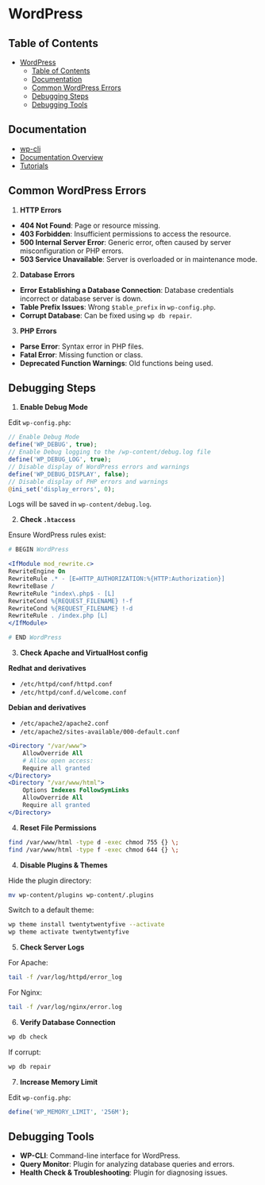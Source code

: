 # WordPress

## Table of Contents

- [WordPress](#wordpress)
  - [Table of Contents](#table-of-contents)
  - [Documentation](#documentation)
  - [Common WordPress Errors](#common-wordpress-errors)
  - [Debugging Steps](#debugging-steps)
  - [Debugging Tools](#debugging-tools)

## Documentation

- [wp-cli](https://developer.wordpress.org/cli/commands/)
- [Documentation Overview](https://www.wordpress.info/doc/overview/)
- [Tutorials](https://wordpress.com/learn/)

## Common WordPress Errors

1. **HTTP Errors**

- **404 Not Found**: Page or resource missing.
- **403 Forbidden**: Insufficient permissions to access the resource.
- **500 Internal Server Error**: Generic error, often caused by server misconfiguration or PHP errors.
- **503 Service Unavailable**: Server is overloaded or in maintenance mode.

2. **Database Errors**

- **Error Establishing a Database Connection**: Database credentials incorrect or database server is down.
- **Table Prefix Issues**: Wrong `$table_prefix` in `wp-config.php`.
- **Corrupt Database**: Can be fixed using `wp db repair`.

3. **PHP Errors**

- **Parse Error**: Syntax error in PHP files.
- **Fatal Error**: Missing function or class.
- **Deprecated Function Warnings**: Old functions being used.

## Debugging Steps

1. **Enable Debug Mode**

Edit `wp-config.php`:

```php
// Enable Debug Mode
define('WP_DEBUG', true);
// Enable Debug logging to the /wp-content/debug.log file
define('WP_DEBUG_LOG', true);
// Disable display of WordPress errors and warnings
define('WP_DEBUG_DISPLAY', false);
// Disable display of PHP errors and warnings
@ini_set('display_errors', 0);
```

Logs will be saved in `wp-content/debug.log`.

2. **Check `.htaccess`**

Ensure WordPress rules exist:

```apache
# BEGIN WordPress

<IfModule mod_rewrite.c>
RewriteEngine On
RewriteRule .* - [E=HTTP_AUTHORIZATION:%{HTTP:Authorization}]
RewriteBase /
RewriteRule ^index\.php$ - [L]
RewriteCond %{REQUEST_FILENAME} !-f
RewriteCond %{REQUEST_FILENAME} !-d
RewriteRule . /index.php [L]
</IfModule>

# END WordPress
```

3. **Check Apache and VirtualHost config**

**Redhat and derivatives**

- `/etc/httpd/conf/httpd.conf`
- `/etc/httpd/conf.d/welcome.conf`

**Debian and derivatives**

- `/etc/apache2/apache2.conf`
- `/etc/apache2/sites-available/000-default.conf`

```apache
<Directory "/var/www">
    AllowOverride All
    # Allow open access:
    Require all granted
</Directory>
<Directory "/var/www/html">
    Options Indexes FollowSymLinks
    AllowOverride All
    Require all granted
</Directory>
```

4. **Reset File Permissions**

```bash
find /var/www/html -type d -exec chmod 755 {} \;
find /var/www/html -type f -exec chmod 644 {} \;
```

4. **Disable Plugins & Themes**

Hide the plugin directory:

```bash
mv wp-content/plugins wp-content/.plugins
```

Switch to a default theme:

```bash
wp theme install twentytwentyfive --activate
wp theme activate twentytwentyfive
```

5. **Check Server Logs**

For Apache:

```bash
tail -f /var/log/httpd/error_log
```

For Nginx:

```bash
tail -f /var/log/nginx/error.log
```

6. **Verify Database Connection**

```bash
wp db check
```

If corrupt:

```bash
wp db repair
```

7. **Increase Memory Limit**

Edit `wp-config.php`:

```php
define('WP_MEMORY_LIMIT', '256M');
```

## Debugging Tools

- **WP-CLI**: Command-line interface for WordPress.
- **Query Monitor**: Plugin for analyzing database queries and errors.
- **Health Check & Troubleshooting**: Plugin for diagnosing issues.
